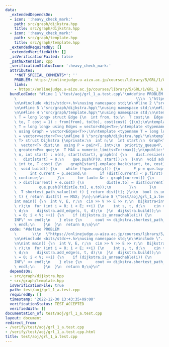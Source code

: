 ```yaml
---
data:
  _extendedDependsOn:
  - icon: ':heavy_check_mark:'
    path: src/graph/dijkstra.hpp
    title: src/graph/dijkstra.hpp
  - icon: ':heavy_check_mark:'
    path: src/graph/template.hpp
    title: src/graph/template.hpp
  _extendedRequiredBy: []
  _extendedVerifiedWith: []
  _isVerificationFailed: false
  _pathExtension: cpp
  _verificationStatusIcon: ':heavy_check_mark:'
  attributes:
    '*NOT_SPECIAL_COMMENTS*': ''
    PROBLEM: https://onlinejudge.u-aizu.ac.jp/courses/library/5/GRL/1/GRL_1_A
    links:
    - https://onlinejudge.u-aizu.ac.jp/courses/library/5/GRL/1/GRL_1_A
  bundledCode: "#line 1 \"test/aoj/grl_1_a.test.cpp\"\n#define PROBLEM           \
    \                                                     \\\n  \"https://onlinejudge.u-aizu.ac.jp/courses/library/5/GRL/1/GRL_1_A\"\
    \n\n#include <bits/stdc++.h>\nusing namespace std;\n\n#line 2 \"src/graph/dijkstra.hpp\"\
    \n\n#line 5 \"src/graph/dijkstra.hpp\"\nusing namespace std;\n\n#line 2 \"src/graph/template.hpp\"\
    \n\n#line 4 \"src/graph/template.hpp\"\nusing namespace std;\n\ntemplate <typename\
    \ T = long long> struct Edge {\n  int from, to;\n  T cost;\n  Edge(int from, int\
    \ to, T cost = 1) : from(from), to(to), cost(cost) {}\n};\n\ntemplate <typename\
    \ T = long long> using Edges = vector<Edge<T>>;\ntemplate <typename T = long long>\
    \ using Graph = vector<Edges<T>>;\n\ntemplate <typename T = long long> using Matrix\
    \ = vector<vector<T>>;\n#line 8 \"src/graph/dijkstra.hpp\"\n\ntemplate <typename\
    \ T> struct Dijkstra {\nprivate:\n  int n;\n  int start;\n  Graph<T> graph;\n\
    \  vector<T> dist;\n  using P = pair<T, int>;\n  priority_queue<P, vector<P>,\
    \ greater<P>> que;\n  T MAX = numeric_limits<T>::max();\n\npublic:\n  Dijkstra(int\
    \ n, int start) : n(n), start(start), graph(n) {\n    dist.resize(n, MAX);\n \
    \   dist[start] = 0;\n    que.push(P(0, start));\n  }\n\n  void add_edge(int start,\
    \ int to, T cost) {\n    graph[start].emplace_back(start, to, cost);\n  }\n\n\
    \  void build() {\n    while (!que.empty()) {\n      P p = que.top();\n      que.pop();\n\
    \      int current = p.second;\n      if (dist[current] < p.first) {\n       \
    \ continue;\n      }\n      for (auto &e : graph[current]) {\n        if (dist[e.to]\
    \ > dist[current] + e.cost) {\n          dist[e.to] = dist[current] + e.cost;\n\
    \          que.push(P(dist[e.to], e.to));\n        }\n      }\n    }\n  }\n\n\
    \  T shortest_path_value(int t) { return dist[t]; }\n\n  bool is_unreachable(int\
    \ t) { return dist[t] == MAX; }\n};\n#line 8 \"test/aoj/grl_1_a.test.cpp\"\n\n\
    int main() {\n  int V, E, r;\n  cin >> V >> E >> r;\n  Dijkstra<int> dijkstra(V,\
    \ r);\n  for (int i = 0; i < E; ++i) {\n    int s, t, d;\n    cin >> s >> t >>\
    \ d;\n    dijkstra.add_edge(s, t, d);\n  }\n  dijkstra.build();\n  for (int i\
    \ = 0; i < V; ++i) {\n    if (dijkstra.is_unreachable(i)) {\n      cout << \"\
    INF\" << endl;\n    } else {\n      cout << dijkstra.shortest_path_value(i) <<\
    \ endl;\n    }\n  }\n  return 0;\n}\n"
  code: "#define PROBLEM                                                         \
    \       \\\n  \"https://onlinejudge.u-aizu.ac.jp/courses/library/5/GRL/1/GRL_1_A\"\
    \n\n#include <bits/stdc++.h>\nusing namespace std;\n\n#include \"../../src/graph/dijkstra.hpp\"\
    \n\nint main() {\n  int V, E, r;\n  cin >> V >> E >> r;\n  Dijkstra<int> dijkstra(V,\
    \ r);\n  for (int i = 0; i < E; ++i) {\n    int s, t, d;\n    cin >> s >> t >>\
    \ d;\n    dijkstra.add_edge(s, t, d);\n  }\n  dijkstra.build();\n  for (int i\
    \ = 0; i < V; ++i) {\n    if (dijkstra.is_unreachable(i)) {\n      cout << \"\
    INF\" << endl;\n    } else {\n      cout << dijkstra.shortest_path_value(i) <<\
    \ endl;\n    }\n  }\n  return 0;\n}\n"
  dependsOn:
  - src/graph/dijkstra.hpp
  - src/graph/template.hpp
  isVerificationFile: true
  path: test/aoj/grl_1_a.test.cpp
  requiredBy: []
  timestamp: '2022-12-30 13:43:35+09:00'
  verificationStatus: TEST_ACCEPTED
  verifiedWith: []
documentation_of: test/aoj/grl_1_a.test.cpp
layout: document
redirect_from:
- /verify/test/aoj/grl_1_a.test.cpp
- /verify/test/aoj/grl_1_a.test.cpp.html
title: test/aoj/grl_1_a.test.cpp
---
```

